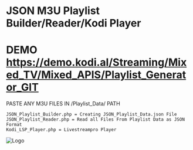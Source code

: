 # JSON M3U Playlist Builder/Reader/Kodi Player

# DEMO https://demo.kodi.al/Streaming/Mixed_TV/Mixed_APIS/Playlist_Generator_GIT

PASTE ANY M3U FILES IN /Playlist_Data/ PATH

    JSON_Playlist_Builder.php = Creating JSON_Playlist_Data.json File
    JSON_Playlist_Reader.php = Read all Files From Playlist Data as JSON Format
    Kodi_LSP_Player.php = Livestreampro Player

![Logo](https://raw.githubusercontent.com/SxtBox/JSON_M3U_Playlist_Builder_Reader/main/Screenshot%2027_05_2021%20(02-21-41).png?raw=true)
